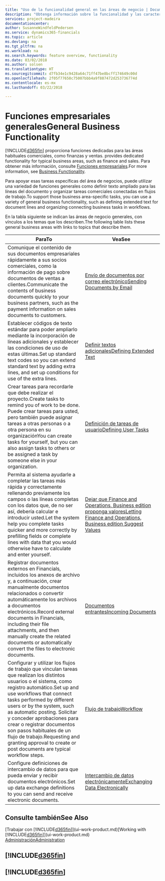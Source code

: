 ```yaml
---
title: "Uso de la funcionalidad general en las áreas de negocio | Documentos de Microsoft"
description: "Obtenga información sobre la funcionalidad y las características que se usan en varias áreas de negocio en Finance and Operations, Business edition."
services: project-madeira
documentationcenter: 
author: SusanneWindfeldPedersen
ms.service: dynamics365-financials
ms.topic: article
ms.devlang: na
ms.tgt_pltfrm: na
ms.workload: na
ms.search.keywords: feature overview, functionality
ms.date: 03/02/2018
ms.author: solsen
ms.translationtype: HT
ms.sourcegitcommit: d7fb34e1c9428a64c71ff47be8bcff174649c00d
ms.openlocfilehash: 2f05f77658c75007bbb4a9f887472d253736774d
ms.contentlocale: es-mx
ms.lasthandoff: 03/22/2018

---
```

# <a name="general-business-functionality"></a><span data-ttu-id="fb8f9-103">Funciones empresariales generales</span><span class="sxs-lookup"><span data-stu-id="fb8f9-103">General Business Functionality</span></span>
[!INCLUDE[d365fin](includes/d365fin_md.md)]<span data-ttu-id="fb8f9-104"> proporciona funciones dedicadas para las áreas habituales comerciales, como finanzas y ventas.</span><span class="sxs-lookup"><span data-stu-id="fb8f9-104"> provides dedicated functionality for typical business areas, such as finance and sales.</span></span> <span data-ttu-id="fb8f9-105">Para obtener más información, consulte [Funciones empresariales](madeira-business-functionality.md).</span><span class="sxs-lookup"><span data-stu-id="fb8f9-105">For more information, see [Business Functionality](madeira-business-functionality.md).</span></span>

<span data-ttu-id="fb8f9-106">Para apoyar esas tareas específicas del área de negocios, puede utilizar una variedad de funciones generales como definir texto ampliado para las líneas del documento y organizar tareas comerciales conectadas en flujos de trabajo.</span><span class="sxs-lookup"><span data-stu-id="fb8f9-106">To support those business area-specific tasks, you can use a variety of general business functionality, such as defining extended text for document lines and organizing connecting business tasks in workflows.</span></span>

<span data-ttu-id="fb8f9-107">En la tabla siguiente se indican las áreas de negocio generales, con vínculos a los temas que los describen.</span><span class="sxs-lookup"><span data-stu-id="fb8f9-107">The following table lists these general business areas with links to topics that describe them.</span></span>

| <span data-ttu-id="fb8f9-108">Para</span><span class="sxs-lookup"><span data-stu-id="fb8f9-108">To</span></span> | <span data-ttu-id="fb8f9-109">Vea</span><span class="sxs-lookup"><span data-stu-id="fb8f9-109">See</span></span> |
| --- | --- |
| <span data-ttu-id="fb8f9-110">Comunique el contenido de sus documentos empresariales rápidamente a sus socios comerciales, como la información de pago sobre documentos de ventas a clientes.</span><span class="sxs-lookup"><span data-stu-id="fb8f9-110">Communicate the contents of business documents quickly to your business partners, such as the payment information on sales documents to customers.</span></span> |[<span data-ttu-id="fb8f9-111">Envío de documentos por correo electrónico</span><span class="sxs-lookup"><span data-stu-id="fb8f9-111">Sending Documents by Email</span></span>](ui-how-send-documents-email.md) |
| <span data-ttu-id="fb8f9-112">Establecer códigos de texto estándar para poder ampliarlo mediante la incorporación de líneas adicionales y establecer las condiciones de uso de estas últimas.</span><span class="sxs-lookup"><span data-stu-id="fb8f9-112">Set up standard text codes so you can extend standard text by adding extra lines, and set up conditions for use of the extra lines.</span></span> |[<span data-ttu-id="fb8f9-113">Definir textos adicionales</span><span class="sxs-lookup"><span data-stu-id="fb8f9-113">Defining Extended Text</span></span>](ui-how-define-ext-text.md) |
|<span data-ttu-id="fb8f9-114">Crear tareas para recordarle que debe realizar el proyecto.</span><span class="sxs-lookup"><span data-stu-id="fb8f9-114">Create tasks to remind you of work to be done.</span></span> <span data-ttu-id="fb8f9-115">Puede crear tareas para usted, pero también puede asignar tareas a otras personas o a otra persona en su organización</span><span class="sxs-lookup"><span data-stu-id="fb8f9-115">You can create tasks for yourself, but you can also assign tasks to others or be assigned a task by someone else in your organization.</span></span>|[<span data-ttu-id="fb8f9-116">Definición de tareas de usuario</span><span class="sxs-lookup"><span data-stu-id="fb8f9-116">Defining User Tasks</span></span>](across-user-tasks.md)|
|<span data-ttu-id="fb8f9-117">Permita al sistema ayudarle a completar las tareas más rápida y correctamente rellenando previamente los campos o las líneas completas con los datos que, de no ser así, debería calcular e introducir usted.</span><span class="sxs-lookup"><span data-stu-id="fb8f9-117">Let the system help you complete tasks quicker and more correctly by prefilling fields or complete lines with data that you would otherwise have to calculate and enter yourself.</span></span>|[<span data-ttu-id="fb8f9-118">Dejar que Finance and Operations, Business edition proponga valores</span><span class="sxs-lookup"><span data-stu-id="fb8f9-118">Letting Finance and Operations, Business edition Suggest Values</span></span>](ui-let-system-suggest-values.md)|
|<span data-ttu-id="fb8f9-119">Registrar documentos externos en Financials, incluidos los anexos de archivo y, a continuación, crear manualmente documentos relacionados o convertir automáticamente los archivos a documentos electrónicos.</span><span class="sxs-lookup"><span data-stu-id="fb8f9-119">Record external documents in Financials, including their file attachments, and then manually create the related documents or automatically convert the files to electronic documents.</span></span>|[<span data-ttu-id="fb8f9-120">Documentos entrantes</span><span class="sxs-lookup"><span data-stu-id="fb8f9-120">Incoming Documents</span></span>](across-income-documents.md)|
|<span data-ttu-id="fb8f9-121">Configurar y utilizar los flujos de trabajo que vinculan tareas que realizan los distintos usuarios o el sistema, como registro automático.</span><span class="sxs-lookup"><span data-stu-id="fb8f9-121">Set up and use workflows that connect tasks performed by different users or by the system, such as automatic posting.</span></span> <span data-ttu-id="fb8f9-122">Solicitar y conceder aprobaciones para crear o registrar documentos son pasos habituales de un flujo de trabajo.</span><span class="sxs-lookup"><span data-stu-id="fb8f9-122">Requesting and granting approval to create or post documents are typical workflow steps.</span></span>|[<span data-ttu-id="fb8f9-123">Flujo de trabajo</span><span class="sxs-lookup"><span data-stu-id="fb8f9-123">Workflow</span></span>](across-workflow.md)|
| <span data-ttu-id="fb8f9-124">Configure definiciones de intercambio de datos para que pueda enviar y recibir documentos electrónicos.</span><span class="sxs-lookup"><span data-stu-id="fb8f9-124">Set up data exchange definitions to you can send and receive electronic documents.</span></span> |[<span data-ttu-id="fb8f9-125">Intercambio de datos electrónicamente</span><span class="sxs-lookup"><span data-stu-id="fb8f9-125">Exchanging Data Electronically</span></span>](across-data-exchange.md) |

## <a name="see-also"></a><span data-ttu-id="fb8f9-126">Consulte también</span><span class="sxs-lookup"><span data-stu-id="fb8f9-126">See Also</span></span>
<span data-ttu-id="fb8f9-127">[Trabajar con [!INCLUDE[d365fin](includes/d365fin_md.md)]](ui-work-product.md)</span><span class="sxs-lookup"><span data-stu-id="fb8f9-127">[Working with [!INCLUDE[d365fin](includes/d365fin_md.md)]](ui-work-product.md)</span></span>  
[<span data-ttu-id="fb8f9-128">Administración</span><span class="sxs-lookup"><span data-stu-id="fb8f9-128">Administration</span></span>](admin-setup-and-administration.md)

## [!INCLUDE[d365fin](includes/free_trial_md.md)]  
## [!INCLUDE[d365fin](includes/training_link_md.md)]

